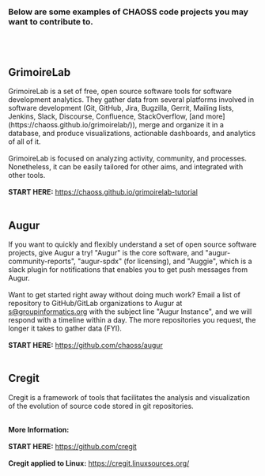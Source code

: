 <div id="code">
<h3>Below are some examples of CHAOSS code projects you may want to contribute to.</h3>
<br><br>
<h2> GrimoireLab </h2>
GrimoireLab is a set of free, open source software tools for software development analytics. They gather data from several platforms involved in software development (Git, GitHub, Jira, Bugzilla, Gerrit, Mailing lists, Jenkins, Slack, Discourse, Confluence, StackOverflow, [and more](https://chaoss.github.io/grimoirelab/)), merge and organize it in a database, and produce visualizations, actionable dashboards, and analytics of all of it.  
<br><br>
GrimoireLab is focused on analyzing activity, community, and processes. Nonetheless, it can be easily tailored for other aims, and integrated with other tools.
<br><br>
<Strong>START HERE:</strong> <a href="https://chaoss.github.io/grimoirelab-tutorial">https://chaoss.github.io/grimoirelab-tutorial</a>
<br><br>
<h2> Augur </h2>

If you want to quickly and flexibly understand a set of open source software projects, give Augur a try! "Augur" is the core software, and "augur-community-reports", "augur-spdx" (for licensing), and "Auggie", which is a slack plugin for notifications that enables you to get push messages from Augur.
<br><br>
Want to get started right away without doing much work? Email a list of repository to GitHub/GitLab organizations to Augur at s@groupinformatics.org with the subject line "Augur Instance", and we will respond with a timeline within a day. The more repositories you request, the longer it takes to gather data (FYI).
<br><br>
<Strong>START HERE:</strong> <a href="https://github.com/chaoss/augur">https://github.com/chaoss/augur</a>
<br><br>
<h2> Cregit </h2>

Cregit is a framework of tools that facilitates the analysis and visualization of the evolution of source code stored in git repositories.
<br><br>

<strong>More Information:</strong>
<br><br>
<strong>START HERE:</strong> <a href="https://github.com/cregit">https://github.com/cregit</a>
<br><br>
<strong>Cregit applied to Linux:</strong> <a href="https://cregit.linuxsources.org/">https://cregit.linuxsources.org/</a>
</div>